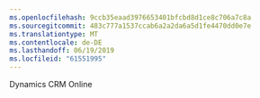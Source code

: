 ```yaml
---
ms.openlocfilehash: 9ccb35eaad3976653401bfcbd8d1ce8c706a7c8a
ms.sourcegitcommit: 483c777a1537ccab6a2a2da6a5d1fe4470dd0e7e
ms.translationtype: MT
ms.contentlocale: de-DE
ms.lasthandoff: 06/19/2019
ms.locfileid: "61551995"
---
```

Dynamics CRM Online